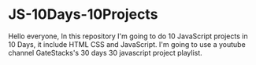 # JS-10Days-10Projects
Hello everyone, In this repository I'm going to do 10 JavaScript projects in 10 Days, it include HTML CSS and JavaScript. I'm going to use a youtube channel GateStacks's 30 days 30 javascript project playlist.
